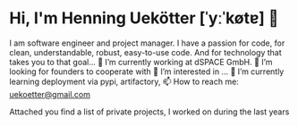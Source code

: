 # Hi, I'm Henning Uekötter [ˈyːˈkøtɐ] 👋

I am software engineer and project manager. I have a passion for code, for clean, understandable, robust, easy-to-use code. And for technology that takes you to that goal... 
🔭 I’m currently working at dSPACE GmbH.
💞️ I’m looking for founders to cooperate with
👀 I’m interested in ...
🌱 I’m currently learning deployment via pypi, artifactory, 
📫 How to reach me: uekoetter@gmail.com

Attached you find a list of private projects, I worked on during the last years

